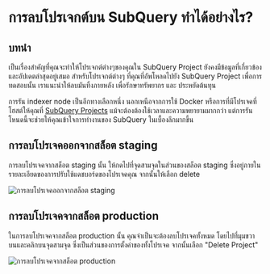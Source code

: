 # การลบโปรเจกต์บน SubQuery ทำได้อย่างไร?

## บทนำ

เป็นเรื่องสำคัญที่คุณจะทำให้โปรเจกต์ต่างๆของคุณใน SubQuery Project ยังคงมีข้อมูลที่เกี่ยวข้องและอัปเดตล่าสุดอยู่เสมอ สำหรับโปรเจกต์ต่างๆ ที่คุณที่อัพโหลดไปยัง SubQuery Project เพื่อการทดสอบนั้น เราแนะนำให้ลบมันทิ้งภายหลัง เพื่อรักษาทรัพยากร และ ประหยัดต้นทุน

การรัน indexer node เป็นอีกทางเลือกหนึ่ง นอกเหนือจากการใช้ Docker หรือการที่มีโปรเจคที่โฮสต์ให้คุณที่ [SubQuery Projects](https://project.subquery.network/) แม้จะต้องต้องใช้เวลาและความพยายามมากกว่า แต่การรันโหนดนี้จะช่วยให้คุณเข้าใจการทำงานของ SubQuery ในเบื้องลึกมากขึ้น

## การลบโปรเจคออกจากสล็อต staging

การลบโปรเจคจากสล็อต staging นั้น ให้กดไปที่จุดสามจุดในส่วนของสล็อต staging ซึ่งอยู่ภายในรายละเอียดของการปรับใช้แดชบอร์ดของโปรเจคคุณ จากนั้นให้เลือก delete

![การลบโปรเจคออกจากสล็อต staging](/assets/img/delete_staging.png)

## การลบโปรเจคจากสล็อต production

ในการลบโปรเจคจากสล็อต production นั้น คุณจำเป็นจะต้องลบโปรเจคทั้งหมด โดยไปที่มุมขวาบนและคลิกบนจุดสามจุด ซึ่งเป็นส่วนของการตั้งค่าของทั้งโปรเจค จากนั้นเลือก "Delete Project"

![การลบโปรเจคจากสล็อต production](/assets/img/delete_production.png)